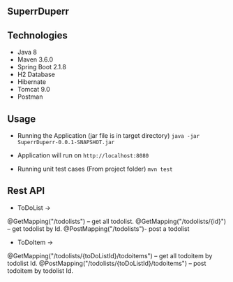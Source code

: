 ## SuperrDuperr

## Technologies

- Java 8
- Maven 3.6.0
- Spring Boot 2.1.8
- H2 Database
- Hibernate
- Tomcat 9.0
- Postman

## Usage 

- Running the Application (jar file is in target directory)
`java -jar SuperrDuperr-0.0.1-SNAPSHOT.jar`

- Application will run on `http://localhost:8080`
- Running unit test cases (From project folder) `mvn test`

## Rest API

- ToDoList ->

@GetMapping("/todolists") – get all todolist.
@GetMapping("/todolists/{id}") – get todolist by Id.
@PostMapping("/todolists")- post a todolist


- ToDoItem ->

@GetMapping("/todolists/{toDoListId}/todoitems") – get all todoitem by todolist Id.
@PostMapping("/todolists/{toDoListId}/todoitems") – post todoitem by todolist Id.
